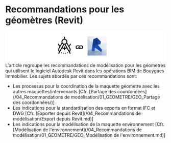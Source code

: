 # Recommandations pour les géomètres \(Revit\)

![](/assets/GEO_RVT.PNG)L'article regroupe les recommandations de modélisation pour les géomètres qui utilisent le logiciel Autodesk Revit dans les opérations BIM de Bouygues Immobilier. Les sujets abordés par ces recommandations sont:

* Les processus pour la coordination de la maquette géomètre avec les autres maquettes/intervenants  \[Cfr. [Partage des coordonnées](/04_Recommandations de modélisation/01_GEOMETRE/GEO_Partage des coordonnées/)\]
* Les indications pour la standardisation des exports en format IFC et DWG \[Cfr. [Exporter depuis Revit](/04_Recommandations de modélisation/Export depuis Revit.md)\]
* Les indications pour la modélisation de la maquette environnement  \[Cfr. \[Modélisation de l'environnement\]\(/04\_Recommandations de modélisation/01\_GEOMETRE/GEO\_Modélisation de l'environnement.md\)\]



